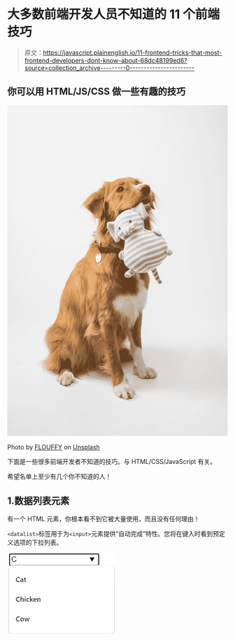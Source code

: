 # 大多数前端开发人员不知道的 11 个前端技巧

> 原文：<https://javascript.plainenglish.io/11-frontend-tricks-that-most-frontend-developers-dont-know-about-68dc48199ed6?source=collection_archive---------0----------------------->

## 你可以用 HTML/JS/CSS 做一些有趣的技巧

![](img/359000cc6b0109eebe7b118d71c0fad4.png)

Photo by [FLOUFFY](https://unsplash.com/@theflouffy?utm_source=medium&utm_medium=referral) on [Unsplash](https://unsplash.com?utm_source=medium&utm_medium=referral)

下面是一些很多前端开发者不知道的技巧。与 HTML/CSS/JavaScript 有关。

希望名单上至少有几个你不知道的人！

## 1.数据列表元素

有一个 HTML 元素，你根本看不到它被大量使用，而且没有任何理由！

`<datalist>`标签用于为`<input>`元素提供“自动完成”特性。您将在键入时看到预定义选项的下拉列表。

![](img/dfb7a7be76e1f402c5112581d06404c1.png)

<datalist>

*例如:*

```
<input **list="animals"** name="animal" id="animal"><datalist **id="animals"**>
    <option value="Cat">
    <option value="Dog">
    <option value="Chicken">
    <option value="Cow">
    <option value="Pig">
  </datalist>
```

`<datalist>` id 属性(见上面的粗体项目)必须等于`<input>`的列表属性，这是将它们绑定在一起的原因。

## 2.带有复选框的可点击标签

如果你想要一个复选框的可点击标签，你通常会使用带有“for”属性的`label`元素，如下所示。

```
<input type="checkbox" name="checkbox" id="checkbox_id" value="value">
<label for="checkbox_id">I agree</label>
```

实际上，您可以将`label`元素放在复选框周围来完成同样的事情。所以当你点击“我同意”它会选择复选框！

*例如:*

```
<label><input type="checkbox" name="checkbox" id="checkbox_id" value="value">I agree</label>
```

## 3.子选择器

可能更多的是这个列表中最常用的，但大多数人不知道他们的权力有多大。

子选择器用于匹配所有指定元素的子元素。它给出了两个元素之间的关系。

*示例:*

```
 /* 1st <li> element */
 li:first-child { 
    color: red;
 }/* Last <li> element */
 li:last-child { 
     color: green;
 }// Select All <li> elements but The First Three */
li:nth-child(n+4) {     
      color: yellow;    
}/* Select only the first 3 <li> elemets */
li:nth-child(-n+3) {     
    color: green;    
}/* Styles are elements that are not a <p> */
.my-class:not(p) { 
    display: none;
}
```

## 4.写入方式

写作模式是鲜为人知，但相当强大的 CSS 属性。

这允许文本垂直排列，如下所示:

![](img/3b5436a9d7860584659321296b2bdc96.png)

Vertical text

完成这个任务的代码非常简单。

```
writing-mode: vertical-rl;
```

*完整示例:*

```
<style>
.sideway { 
   writing-mode: vertical-rl;
}
.normal {
   width: 5%;
   float: left;
}
</style>
<p class="normal">
     Hi some paragraph text
</p>
<p class="sideway"> 
     Hey I'm some sidway text 
</p>
```

`writing-mode`属性有五个可能的选项。

```
 writing-mode: horizontal-tb;
  writing-mode: vertical-rl;
  writing-mode: vertical-lr;
  writing-mode: sideways-rl;
  writing-mode: sideways-lr;
```

## 5.calc()函数

`calc()` CSS 函数让您在指定 CSS 属性值时执行计算。

`calc()`最有用的能力是它混合单位的能力，比如百分比和像素。没有预处理器能够做到这一点。这是渲染时必须发生的事情。

*例子:*

```
width: calc(5px + 100px);
width: calc(6em * 8);
width: calc(100% - 50px);
```

## 6.Math.round 和 Math.floor 备选方案

也许不是最容易阅读，但仍然是一个很酷的把戏。

`Math.floor()`可以用`0|`:

```
**0|**743.4343 // returns 743
Math.floor(743.4343) // returns 743
```

`Math.round()`可以用`+.5|0`:

```
812.777**+.5|0** // returns 813
Math.round(812.777) // returns 813
```

## 7.控制台.表格

希望现在你已经听说并使用了`console.log()`，但是你可能没有听说过`console.table()`，它接受一个数组或一个对象。这将在控制台视图中以非常简洁的方式显示一个表格！

*数组示例:*

```
let car1 = { name : "Audi", model : "A4" }
let car2 = { name : "Volvo", model : "XC90" }
let car3 = { name : "Ford", model : "Fusion" }console.table([car1, car2, car3]);
```

![](img/d2943cf1a47770fb789208524d68425c.png)

console.table()

## 8.控制台.时间

另一个有用的控制台方法。`console.time()`启动定时器。它以一个参数作为标签。然后您使用具有相同标签名称的`console.timeEnd()`,控制台将以毫秒为单位输出从您调用`console.time()`和`console.timeEnd()`开始的时间

![](img/d81748c2922c41583102c46ee646518c.png)

console.time()

*举例:*

```
// Starts the timer
console.time("MyTimer");// Ends the timer and outputs the time in milliseconds
console.timeEnd("MyTimer");
```

## 9.In 运算符

“in”操作符可以检查数组中是否存在索引，并将返回 true 或 false。

*举例:*

```
let cars = ['Audi', 'BMW', 'Mini', 'Bentley', 'Porsche'];0 in cars        // returns true
3 in cars        // returns true
6 in cars        // returns false
```

您还可以检查对象中是否存在属性。

*举例:*

```
const person = { firstName : "Dave", surname: "Smith", age: 34 };'firstName' in person  // returns true
'surname' in person    // returns true
'age' in person        // returns true
'gendar' in person     // returns false
```

## 10.马**柯 Chrome 一文字编辑**

可能是名单上非常随机的一个。如果您在 URL 栏中输入以下内容并按回车键。它会把 Chrome 变成一个记事本

```
data:text/html, <html contenteditable>
```

## 11.if 块中没有花括号的多条语句

我不会使用这个实际的产品代码，但仍然有很多人不知道。诀窍就是逗号！

```
if (1 === 1)
 alert("Alert 1"), alert("Alert 2");
```

# 结论

列表中的所有这些可能不是最实用的，但其中一些在前端开发中肯定没有被充分使用，但它们确实可以帮助你扩展前端技能。肯定还有很多花样！

希望你喜欢阅读！

你喜欢读这个吗？如果有，通过 [**订阅解码，我们的 YouTube 频道**](https://www.youtube.com/channel/UCtipWUghju290NWcn8jhyAw) **获取更多类似内容！**
